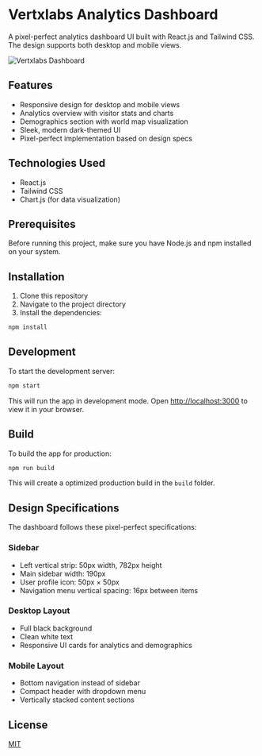 # Vertxlabs Analytics Dashboard

A pixel-perfect analytics dashboard UI built with React.js and Tailwind CSS. The design supports both desktop and mobile views.

![Vertxlabs Dashboard](https://example.com/screenshot.png)

## Features

- Responsive design for desktop and mobile views
- Analytics overview with visitor stats and charts
- Demographics section with world map visualization
- Sleek, modern dark-themed UI
- Pixel-perfect implementation based on design specs

## Technologies Used

- React.js
- Tailwind CSS
- Chart.js (for data visualization)

## Prerequisites

Before running this project, make sure you have Node.js and npm installed on your system.

## Installation

1. Clone this repository
2. Navigate to the project directory
3. Install the dependencies:

```bash
npm install
```

## Development

To start the development server:

```bash
npm start
```

This will run the app in development mode. Open [http://localhost:3000](http://localhost:3000) to view it in your browser.

## Build

To build the app for production:

```bash
npm run build
```

This will create a optimized production build in the `build` folder.

## Design Specifications

The dashboard follows these pixel-perfect specifications:

### Sidebar
- Left vertical strip: 50px width, 782px height
- Main sidebar width: 190px
- User profile icon: 50px × 50px
- Navigation menu vertical spacing: 16px between items

### Desktop Layout
- Full black background
- Clean white text
- Responsive UI cards for analytics and demographics

### Mobile Layout
- Bottom navigation instead of sidebar
- Compact header with dropdown menu
- Vertically stacked content sections

## License

[MIT](https://opensource.org/licenses/MIT) 